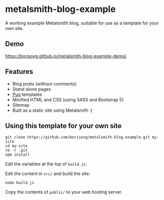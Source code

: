 # metalsmith-blog-example

A working example Metalsmith blog, suitable for use as a template for your own site.

## Demo

https://borisovg.github.io/metalsmith-blog-example-demo/

## Features

- Blog posts (without comments)
- Stand alone pages
- [Pug](https://pugjs.org/) templates
- Minified HTML and CSS (using SASS and Bootstrap 5)
- Sitemap
- Built as a static site using Metalsmith :)

## Using this template for your own site

```
git clone https://github.com/borisovg/metalsmith-blog-example.git my-site
cd my-site
rm -r .git
npm install
```

Edit the variables at the top of `build.js`.

Edit the content in `src/` and build the site:

```
node build.js
```

Copy the contents of `public/` to your web hosting server.
